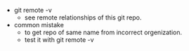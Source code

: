 * git remote -v
    * see remote relationships of this git repo.
* common mistake
    * to get repo of same name from incorrect orgenization.
    * test it with git remote -v


